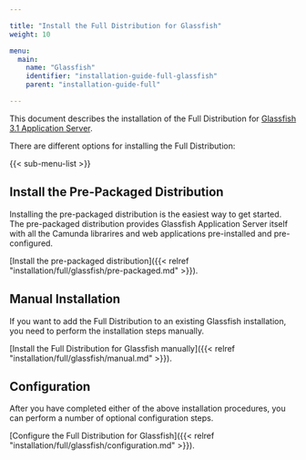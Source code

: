 ```yaml
---

title: "Install the Full Distribution for Glassfish"
weight: 10

menu:
  main:
    name: "Glassfish"
    identifier: "installation-guide-full-glassfish"
    parent: "installation-guide-full"

---
```


This document describes the installation of the Full Distribution for <a href="http://glassfish.java.net/">Glassfish 3.1 Application Server</a>.

There are different options for installing the Full Distribution:

{{< sub-menu-list >}}

## Install the Pre-Packaged Distribution

Installing the pre-packaged distribution is the easiest way to get started. The pre-packaged distribution provides Glassfish Application Server itself with all the Camunda librarires and web applications pre-installed and pre-configured.

[Install the pre-packaged distribution]({{< relref "installation/full/glassfish/pre-packaged.md" >}}).

## Manual Installation

If you want to add the Full Distribution to an existing Glassfish installation, you need to perform the installation steps manually.

[Install the Full Distribution for Glassfish manually]({{< relref "installation/full/glassfish/manual.md" >}}).

## Configuration

After you have completed either of the above installation procedures, you can perform a number of optional configuration steps.

[Configure the Full Distribution for Glassfish]({{< relref "installation/full/glassfish/configuration.md" >}}).